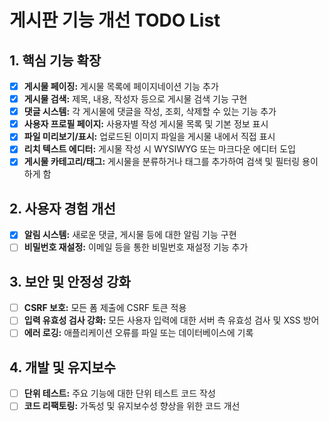 # 게시판 기능 개선 TODO List

## 1. 핵심 기능 확장

- [x] **게시물 페이징:** 게시물 목록에 페이지네이션 기능 추가
- [x] **게시물 검색:** 제목, 내용, 작성자 등으로 게시물 검색 기능 구현
- [x] **댓글 시스템:** 각 게시물에 댓글을 작성, 조회, 삭제할 수 있는 기능 추가
- [x] **사용자 프로필 페이지:** 사용자별 작성 게시물 목록 및 기본 정보 표시
- [x] **파일 미리보기/표시:** 업로드된 이미지 파일을 게시물 내에서 직접 표시
- [x] **리치 텍스트 에디터:** 게시물 작성 시 WYSIWYG 또는 마크다운 에디터 도입
- [x] **게시물 카테고리/태그:** 게시물을 분류하거나 태그를 추가하여 검색 및 필터링 용이하게 함

## 2. 사용자 경험 개선

- [x] **알림 시스템:** 새로운 댓글, 게시물 등에 대한 알림 기능 구현
- [ ] **비밀번호 재설정:** 이메일 등을 통한 비밀번호 재설정 기능 추가

## 3. 보안 및 안정성 강화

- [ ] **CSRF 보호:** 모든 폼 제출에 CSRF 토큰 적용
- [ ] **입력 유효성 검사 강화:** 모든 사용자 입력에 대한 서버 측 유효성 검사 및 XSS 방어
- [ ] **에러 로깅:** 애플리케이션 오류를 파일 또는 데이터베이스에 기록

## 4. 개발 및 유지보수

- [ ] **단위 테스트:** 주요 기능에 대한 단위 테스트 코드 작성
- [ ] **코드 리팩토링:** 가독성 및 유지보수성 향상을 위한 코드 개선
